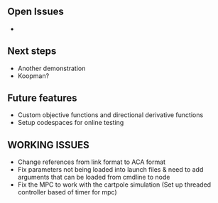 ## Open Issues
* 

## Next steps
* Another demonstration
* Koopman?

## Future features
* Custom objective functions and directional derivative functions
* Setup codespaces for online testing 

## WORKING ISSUES
* Change references from link format to ACA format
* Fix parameters not being loaded into launch files & need to add arguments that can be loaded from cmdline to node
* Fix the MPC to work with the cartpole simulation (Set up threaded controller based of timer for mpc)
